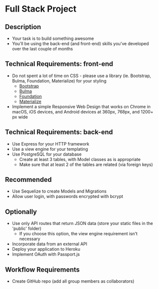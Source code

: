 # Full Stack Project

## Description
* Your task is to build something awesome
* You'll be using the back-end (and front-end) skills you've developed over the last couple of months

## Technical Requirements: front-end
* Do not spent a lot of time on CSS - please use a library (ie. Bootstrap, Bulma, Foundation, Materialize) for your styling
  * [Bootstrap](https://getbootstrap.com/)
  * [Bulma](https://bulma.io/)
  * [Foundation](https://get.foundation/)
  * [Materialize](https://materializecss.com/)
* Implement a simple Responsive Web Design that works on Chrome in macOS, iOS devices, and Android devices at 360px, 768px, and 1200+ px wide

## Technical Requirements: back-end
* Use Express for your HTTP framework
* Use a view engine for your templating
* Use PostgreSQL for your database
  * Create at least 3 tables, with Model classes as is appropriate
  * Make sure that at least 2 of the tables are related (via foreign keys)

## Recommended
* Use Sequelize to create Models and Migrations
* Allow user login, with passwords encrypted with bcrypt

## Optionally
* Use only API routes that return JSON data (store your static files in the 'public' folder)
  * If you choose this option, the view engine requirement isn't necessary
* Incorporate data from an external API
* Deploy your application to Heroku
* Implement OAuth with Passport.js

## Workflow Requirements
* Create GitHub repo (add all group members as collaborators)